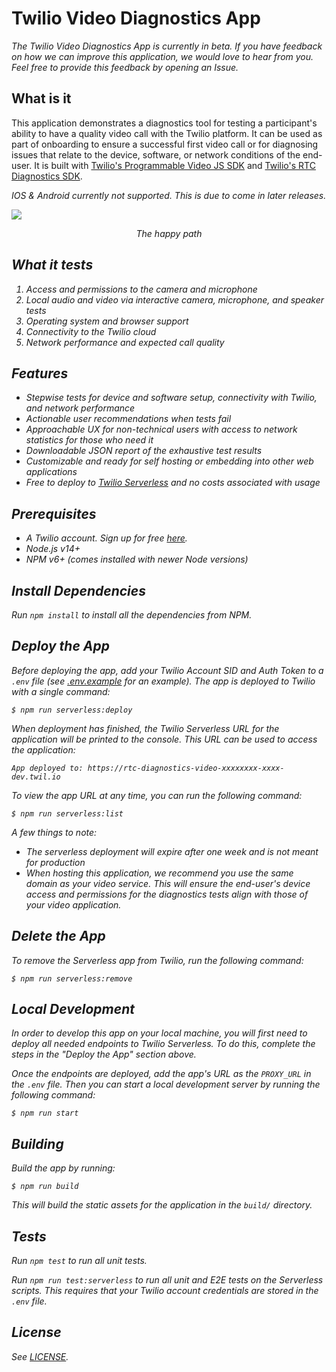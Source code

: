 # Twilio Video Diagnostics App

_The Twilio Video Diagnostics App is currently in beta. If you have feedback on how we can improve this application, we would love to hear from you. Feel free to provide this feedback by opening an Issue._

## What is it

This application demonstrates a diagnostics tool for testing a participant's ability to have a quality video call with the Twilio platform. It can be used as part of onboarding to ensure a successful first video call or for diagnosing issues that relate to the device, software, or network conditions of the end-user. It is built with [Twilio's Programmable Video JS SDK](https://github.com/twilio/rtc-diagnostics) and [Twilio's RTC Diagnostics SDK](https://github.com/twilio/rtc-diagnostics).

<i>IOS & Android currently not supported. This is due to come in later releases.<i>


![](https://user-images.githubusercontent.com/11685703/131178895-a8995c2f-1fbd-451a-8949-2bfa4040b4f2.gif)

<p align="center">
    <i>The happy path</i>
</p>

## What it tests

1. Access and permissions to the camera and microphone
2. Local audio and video via interactive camera, microphone, and speaker tests
3. Operating system and browser support
4. Connectivity to the Twilio cloud
5. Network performance and expected call quality

## Features

- Stepwise tests for device and software setup, connectivity with Twilio, and network performance
- Actionable user recommendations when tests fail
- Approachable UX for non-technical users with access to network statistics for those who need it
- Downloadable JSON report of the exhaustive test results
- Customizable and ready for self hosting or embedding into other web applications
- Free to deploy to [Twilio Serverless](https://www.twilio.com/docs/labs/serverless-toolkit) and no costs associated with usage

## Prerequisites

- A Twilio account. Sign up for free [here](https://www.twilio.com/try-twilio).
- Node.js v14+
- NPM v6+ (comes installed with newer Node versions)

## Install Dependencies

Run `npm install` to install all the dependencies from NPM.

## Deploy the App

Before deploying the app, add your Twilio Account SID and Auth Token to a `.env` file (see [.env.example](.env.example) for an example). The app is deployed to Twilio with a single command:

    $ npm run serverless:deploy

When deployment has finished, the Twilio Serverless URL for the application will be printed to the console. This URL can be used to access the application:

    App deployed to: https://rtc-diagnostics-video-xxxxxxxx-xxxx-dev.twil.io

To view the app URL at any time, you can run the following command:

    $ npm run serverless:list

A few things to note:

- The serverless deployment will expire after one week and is not meant for production
- When hosting this application, we recommend you use the same domain as your video service. This will ensure the end-user's device access and permissions for the diagnostics tests align with those of your video application.

## Delete the App

To remove the Serverless app from Twilio, run the following command:

	$ npm run serverless:remove

## Local Development

In order to develop this app on your local machine, you will first need to deploy all needed endpoints to Twilio Serverless. To do this, complete the steps in the "Deploy the App" section above.

Once the endpoints are deployed, add the app's URL as the `PROXY_URL` in the `.env` file. Then you can start a local development server by running the following command:

    $ npm run start

## Building

Build the app by running:

	$ npm run build
This will build the static assets for the application in the `build/` directory.

## Tests

Run `npm test` to run all unit tests.

Run `npm run test:serverless` to run all unit and E2E tests on the Serverless scripts. This requires that your Twilio account credentials are stored in the `.env` file.

## License

See [LICENSE](LICENSE.md).
